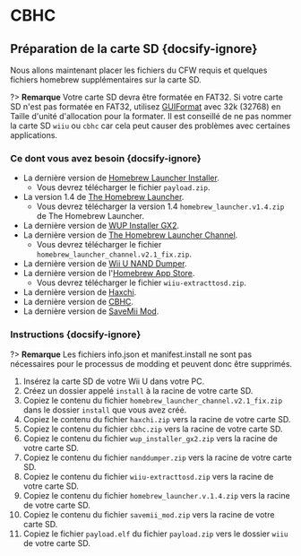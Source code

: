 # CBHC

## Préparation de la carte SD {docsify-ignore}

Nous allons maintenant placer les fichiers du CFW requis et quelques fichiers homebrew supplémentaires sur la carte SD.

?> **Remarque** Votre carte SD devra être formatée en FAT32. Si votre carte SD n'est pas formatée en FAT32, utilisez [GUIFormat](http://ridgecrop.co.uk/index.htm?guiformat.htm) avec 32k (32768) en Taille d'unité d'allocation pour la formater. Il est conseillé de ne pas nommer la carte SD `wiiu` ou `cbhc` car cela peut causer des problèmes avec certaines applications.

### Ce dont vous avez besoin {docsify-ignore}

- La dernière version de [Homebrew Launcher Installer](https://github.com/wiiu-env/homebrew_launcher_installer/releases/latest).
  - Vous devrez télécharger le fichier `payload.zip`.
- La version 1.4 de [The Homebrew Launcher](https://github.com/dimok789/homebrew_launcher/releases/tag/1.4).
  - Vous devrez télécharger la version 1.4 `homebrew_launcher.v1.4.zip` de The Homebrew Launcher.
- La dernière version de [WUP Installer GX2](https://wiiubru.com/appstore/zips/wup_installer_gx2.zip).
- La dernière version de [The Homebrew Launcher Channel](https://github.com/GaryOderNichts/homebrew_launcher/releases/tag/v2.1_fix).
  - Vous devrez télécharger le fichier `homebrew_launcher_channel.v2.1_fix.zip`.
- La dernière version de [Wii U NAND Dumper](https://github.com/koolkdev/wiiu-nanddumper/releases/latest).
- La dernière version de l'[Homebrew App Store](https://github.com/vgmoose/hbas/releases/latest).
  - Vous devrez télécharger le fichier `wiiu-extracttosd.zip`.
- La dernière version de [Haxchi](https://www.wiiubru.com/appstore/zips/haxchi.zip).
- La dernière version de [CBHC](https://www.wiiubru.com/appstore/zips/cbhc.zip).
- La dernière version de <a href="docs/files/SaveMii_Mod.zip" download>SaveMii Mod</a>.

### Instructions {docsify-ignore}

?> **Remarque** Les fichiers info.json et manifest.install ne sont pas nécessaires pour le processus de modding et peuvent donc être supprimés.

1. Insérez la carte SD de votre Wii U dans votre PC.
1. Créez un dossier appelé `install` à la racine de votre carte SD.
1. Copiez le contenu du fichier `homebrew_launcher_channel.v2.1_fix.zip` dans le dossier `install` que vous avez créé.
1. Copiez le contenu du fichier `haxchi.zip` vers la racine de votre carte SD.
1. Copiez le contenu du fichier `cbhc.zip` vers la racine de votre carte SD.
1. Copiez le contenu du fichier `wup_installer_gx2.zip` vers la racine de votre carte SD.
1. Copiez le contenu du fichier `nanddumper.zip` vers la racine de votre carte SD.
1. Copiez le contenu du fichier `wiiu-extracttosd.zip` vers la racine de votre carte SD.
1. Copiez le contenu du fichier `homebrew_launcher.v.1.4.zip` vers la racine de votre carte SD.
1. Copiez le contenu du fichier `savemii_mod.zip` vers la racine de votre carte SD.
1. Copiez le fichier `payload.elf` du fichier `payload.zip` vers le dossier `wiiu` de votre carte SD.